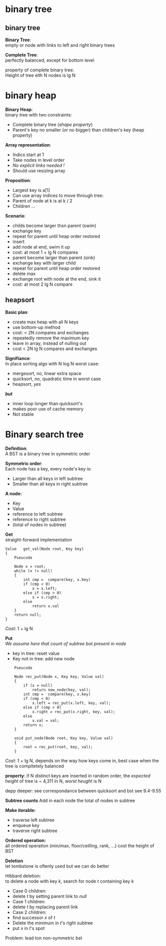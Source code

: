 # binary tree

## binary tree

**Binary Tree**:  
empty or node with links to left and right binary trees

**Complete Tree**:  
perfectly balanced, except for bottom level

property of complete binary tree:  
Height of tree eith N nodes is lg N

# binary heap

**Binary Heap**:  
binary tree with two constraints:

* Complete binary tree (_shape property_)
* Parent's key no smaller (or no bigger) than children's key (heap property)

**Array representation**:

* Indics start at 1
* Take nodes in level order
* _No explicit links needed !_
* Should use resizing array

**Proposition**:  

* Largest key is a[1]
* Can use array indices to move through tree:
 * Parent of node at k is at k / 2
 * Children ...

**Scenario**:  

* childs become larger thsn parent (swim)
 * exchange key
 * repeat for parent until heap order restored
* insert
 * add node at end, swim it up
 * cost: at most 1 + lg N compares
* parent become larger than parent (sink)
 * exchange key with larger child
 * repeat for parent until heap order restored
* delete max
 * exchange root with node at the end, sink it
 * cost: at most 2 lg N compare

## heapsort

**Basic plan**:

* create max heap with all N keys
 * use bottom-up method
 * cost: < 2N compares and exchanges
* repeatedly remove the maximum key
 * leave in array, instead of nulling out
 * cost < 2N lg N compares and exchanges

**Signifiance**:  
In place sorting algo with N log N worst case:

 * mergesort, no, linear extra space
 * quicksort, no, quadratic time in worst case
 * heapsort, *yes*  

**_but_**

 * inner loop longer than quicksort's
 * makes poor use of cache memory
 * Not stable


# Binary search tree

**Definition**:  
A BST is a binary tree in symmetric order

**Symmetric order**:  
Each node has a key, every node's key is:

* Larger than all keys in left subtree
* Smaller than all keys in right subtree

**A node:**

* Key
* Value
* reference to left subtree
* reference to right subtree
* (total of nodes in subtree)

**Get**  
straight-forward implementation

```
Value	get_val(Node root, Key key)  
{  
	Pseucode
	
	Node x = root;  
	while (x != null) 
	{
		int cmp =  compare(key, x.key)
		if (cmp < 0)
			x = x.left;
		else if (cmp > 0)
			x = x.right;
		else
			return x.val
	}
	return null;
}
```
*Cost*: 1 + lg N 

**Put**  
_We assume here that count of subtree bot present in node_  

* key in tree: reset value
* Key not in tree: add new node

```
	Pseucode
	
	Node rec_put(Node x, Key key, Value val)
	{
		if (x = null)
			return new_node(key, val);
		int cmp =  compare(key, x.key)
		if (cmp < 0)
			x.left = rec_put(x.left, key, val);
		else if (cmp > 0)
			x.right = rec_put(x.right, key, val);
		else
			x.val = val;
		return x;
	}
	
	void put_node(Node root, Key key, Value val)
	{
		root = rec_put(root, key, val);
	}
```
*Cost*: 1 + lg N, depends on the way how keys come in, best case when the tree is compltetely balanced

**property**: if N distinct keys are inserted in random order, the _expected height_ of tree is ~ 4,311 ln N, _worst heught_ is N

depp deeper: see correspondance between quicksort and bst
see 9.4-9.55

**Subtree counts**
Add in each node the total of nodes in subtree

**Make iterable:**

* traverse left subtree
* enqueue key
* traverse right subtree

**Ordered operation:**  
all ordered operation (min/max, floor/ceilling, rank, ...) cost the height of BST

**Deletion**  
let tombstone is oftenly used but we can do better

Hibbard deletion:  
to delete a node with key _k_, search for node _t_ containing key _k_

* Case 0 children:
 * delete _t_ by setting parent link to _null_
* Case 1 children:
 * delete _t_ by replacing parent link
* Case 2 children:
 * find successor _x_ of _t_ 
 * Delete the minimum in _t_'s right subtree
 * put _x_ in _t_'s spot

Problem: lead ton non-symmetric bst